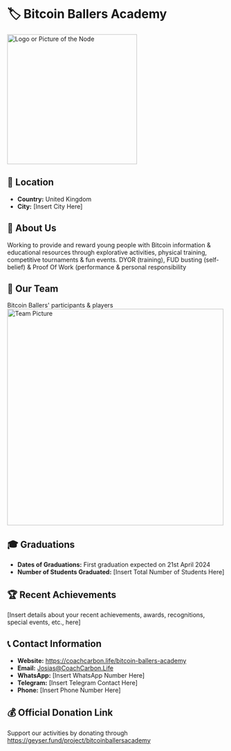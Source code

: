 
# 🏷️ Bitcoin Ballers Academy
<img src="https://github.com/MyFirstBitcoin/Light-Node-Directory/blob/main/United%20Kingdom%20--%20Bitcoin%20Ballers%20Academy/Slide5.PNG" width="300" alt="Logo or Picture of the Node"> <!-- 1 picture maximum -->

## 📍 Location
- **Country:** United Kingdom
- **City:** [Insert City Here]

## 📖 About Us
Working to provide and reward young people with Bitcoin information & educational resources through explorative activities, physical training, competitive tournaments & fun events. DYOR (training), FUD busting (self-belief) & Proof Of Work (performance & personal responsibility

## 👥 Our Team
Bitcoin Ballers' participants & players
<img src="https://github.com/MyFirstBitcoin/Light-Node-Directory/blob/main/United%20Kingdom%20--%20Bitcoin%20Ballers%20Academy/2022-11-4%20-%20Bitcoin%20Ballers%20Academy%20-%20Banner%20for%20Geyser%20project.png" width="500" alt="Team Picture"> <!-- 1 picture maximum -->

## 🎓 Graduations
- **Dates of Graduations:** First graduation expected on 21st April 2024
- **Number of Students Graduated:** [Insert Total Number of Students Here]

## 🏆 Recent Achievements
[Insert details about your recent achievements, awards, recognitions, special events, etc., here]

## 📞 Contact Information
- **Website:** https://coachcarbon.life/bitcoin-ballers-academy
- **Email:** Josias@CoachCarbon.Life
- **WhatsApp:** [Insert WhatsApp Number Here]
- **Telegram:** [Insert Telegram Contact Here]
- **Phone:** [Insert Phone Number Here]

## 💰 Official Donation Link
Support our activities by donating through https://geyser.fund/project/bitcoinballersacademy

